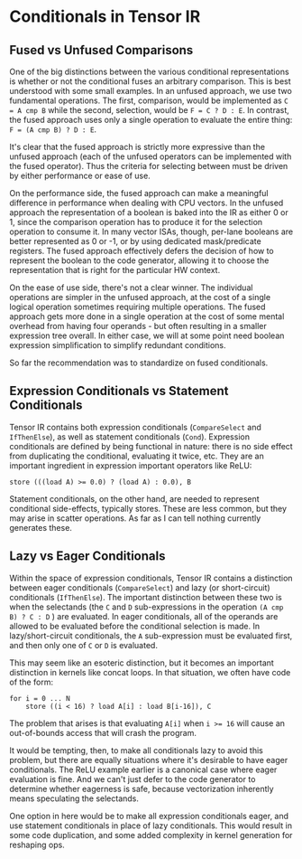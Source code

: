 # Conditionals in Tensor IR

## Fused vs Unfused Comparisons

One of the big distinctions between the various conditional representations is whether or not the conditional fuses an arbitrary comparison.  This is best understood with some small examples.  In an unfused approach, we use two fundamental operations.  The first, comparison, would be implemented as `C = A cmp B` while the second, selection, would be `F = C ? D : E`.  In contrast, the fused approach uses only a single operation to evaluate the entire thing: `F = (A cmp B) ? D : E`.

It's clear that the fused approach is strictly more expressive than the unfused approach (each of the unfused operators can be implemented with the fused operator).  Thus the criteria for selecting between must be driven by either performance or ease of use.

On the performance side, the fused approach can make a meaningful difference in performance when dealing with CPU vectors.  In the unfused approach the representation of a boolean is baked into the IR as either 0 or 1, since the comparison operation has to produce it for the selection operation to consume it.  In many vector ISAs, though, per-lane booleans are better represented as 0 or -1, or by using dedicated mask/predicate registers.  The fused approach effectively defers the decision of how to represent the boolean to the code generator, allowing it to choose the representation that is right for the particular HW context.

On the ease of use side, there's not a clear winner.  The individual operations are simpler in the unfused approach, at the cost of a single logical operation sometimes requiring multiple operations.  The fused approach gets more done in a single operation at the cost of some mental overhead from having four operands - but often resulting in a smaller expression tree overall.  In either case, we will at some point need boolean expression simplification to simplify redundant conditions.

So far the recommendation was to standardize on fused conditionals.

## Expression Conditionals vs Statement Conditionals

Tensor IR contains both expression conditionals (`CompareSelect` and `IfThenElse`), as well as statement conditionals (`Cond`).  Expression conditionals are defined by being functional in nature: there is no side effect from duplicating the conditional, evaluating it twice, etc.  They are an important ingredient in expression important operators like ReLU:

```
store (((load A) >= 0.0) ? (load A) : 0.0), B
```

Statement conditionals, on the other hand, are needed to represent conditional side-effects, typically stores.  These are less common, but they may arise in scatter operations.  As far as I can tell nothing currently generates these.

## Lazy vs Eager Conditionals

Within the space of expression conditionals, Tensor IR contains a distinction between eager conditionals (`CompareSelect`) and lazy (or short-circuit) conditionals (`IfThenElse`).  The important distinction between these two is when the selectands (the `C` and `D` sub-expressions in the operation `(A cmp B) ? C : D` ) are evaluated.  In eager conditionals, all of the operands are allowed to be evaluated before the conditional selection is made.  In lazy/short-circuit conditionals, the `A` sub-expression must be evaluated first, and then only one of `C` or `D` is evaluated.

This may seem like an esoteric distinction, but it becomes an important distinction in kernels like concat loops.  In that situation, we often have code of the form:

```
for i = 0 ... N
    store ((i < 16) ? load A[i] : load B[i-16]), C
```

The problem that arises is that evaluating `A[i]` when `i >= 16` will cause an out-of-bounds access that will crash the program.

It would be tempting, then, to make all conditionals lazy to avoid this problem, but there are equally situations where it's desirable to have eager conditionals.  The ReLU example earlier is a canonical case where eager evaluation is fine.  And we can't just defer to the code generator to determine whether eagerness is safe, because vectorization inherently means speculating the selectands.

One option in here would be to make all expression conditionals eager, and use statement conditionals in place of lazy conditionals.  This would result in some code duplication, and some added complexity in kernel generation for reshaping ops.
